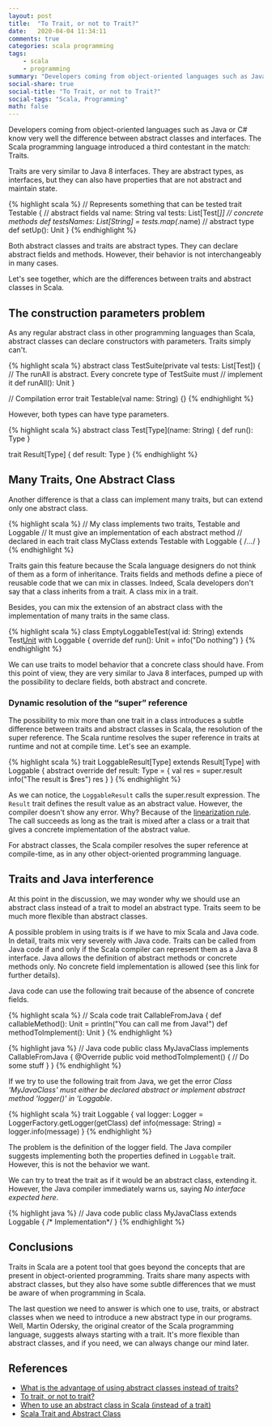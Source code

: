 ```yaml
---
layout: post
title:  "To Trait, or not to Trait?"
date:   2020-04-04 11:34:11
comments: true
categories: scala programming
tags:
    - scala
    - programming
summary: "Developers coming from object-oriented languages such as Java or C# know very well the difference between abstract classes and interfaces. The Scala programming language introduced a third contestant in the match: Traits."
social-share: true
social-title: "To Trait, or not to Trait?"
social-tags: "Scala, Programming"
math: false
---
```


Developers coming from object-oriented languages such as Java or C# know very well the difference between abstract classes and interfaces. The Scala programming language introduced a third contestant in the match: Traits.

Traits are very similar to Java 8 interfaces. They are abstract types, as interfaces, but they can also have properties that are not abstract and maintain state.

{% highlight scala %}
// Represents something that can be tested
trait Testable {
  // abstract fields
  val name: String
  val tests: List[Test[_]]
  // concrete methods
  def testsNames: List[String] = tests.map(_.name)
  // abstract type
  def setUp(): Unit
}
{% endhighlight %}

Both abstract classes and traits are abstract types. They can declare abstract fields and methods. However, their behavior is not interchangeably in many cases.

Let's see together, which are the differences between traits and abstract classes in Scala.

## The construction parameters problem

As any regular abstract class in other programming languages than Scala, abstract classes can declare constructors with parameters. Traits simply can't.

{% highlight scala %}
abstract class TestSuite(private val tests: List[Test]) {
  // The runAll is abstract. Every concrete type of TestSuite must
  // implement it
  def runAll(): Unit
}

// Compilation error
trait Testable(val name: String) {}
{% endhighlight %}

However, both types can have type parameters.

{% highlight scala %}
abstract class Test[Type](name: String) {
  def run(): Type
}

trait Result[Type] {
  def result: Type
}
{% endhighlight %}

## Many Traits, One Abstract Class

Another difference is that a class can implement many traits, but can extend only one abstract class.

{% highlight scala %}
// My class implements two traits, Testable and Loggable
// It must give an implementation of each abstract method
// declared in each trait
class MyClass extends Testable with Loggable { /*...*/ }
{% endhighlight %}

Traits gain this feature because the Scala language designers do not think of them as a form of inheritance. Traits fields and methods define a piece of reusable code that we can mix in classes. Indeed, Scala developers don't say that a class inherits from a trait. A class mix in a trait.

Besides, you can mix the extension of an abstract class with the implementation of many traits in the same class.

{% highlight scala %}
class EmptyLoggableTest(val id: String) extends Test[Unit](id) with Loggable {
  override def run(): Unit = info("Do nothing")
}
{% endhighlight %}


We can use traits to model behavior that a concrete class should have. From this point of view, they are very similar to Java 8 interfaces, pumped up with the possibility to declare fields, both abstract and concrete.

### Dynamic resolution of the “super” reference

The possibility to mix more than one trait in a class introduces a subtle difference between traits and abstract classes in Scala, the resolution of the super reference. The Scala runtime resolves the super reference in traits at runtime and not at compile time. Let's see an example.

{% highlight scala %}
trait LoggableResult[Type] extends Result[Type] with Loggable {
 abstract override def result: Type = {
   val res = super.result
   info("The result is $res")
   res
 }
}
{% endhighlight %}

As we can notice, the `LoggableResult` calls the super.result expression. The `Result` trait defines the result value as an abstract value. However, the compiler doesn't show any error. Why? Because of the [linearization rule](https://www.artima.com/pins1ed/traits.html#12.5). The call succeeds as long as the trait is mixed after a class or a trait that gives a concrete implementation of the abstract value.

For abstract classes, the Scala compiler resolves the super reference at compile-time, as in any other object-oriented programming language. 

## Traits and Java interference

At this point in the discussion, we may wonder why we should use an abstract class instead of a trait to model an abstract type. Traits seem to be much more flexible than abstract classes.

A possible problem in using traits is if we have to mix Scala and Java code. In detail, traits mix very severely with Java code. Traits can be called from Java code if and only if the Scala compiler can represent them as a Java 8 interface. Java allows the definition of abstract methods or concrete methods only. No concrete field implementation is allowed (see this link for further details).

Java code can use the following trait because of the absence of concrete fields.

{% highlight scala %}
// Scala code
trait CallableFromJava {
  def callableMethod(): Unit = println("You can call me from Java!")
  def methodToImplement(): Unit
}
{% endhighlight %}

{% highlight java %}
// Java code
public class MyJavaClass implements CallableFromJava {
    @Override
    public void methodToImplement() {
        // Do some stuff
    }
}
{% endhighlight %}

If we try to use the following trait from Java, we get the error _Class 'MyJavaClass' must either be declared abstract or implement abstract method 'logger()' in 'Loggable_.

{% highlight scala %}
trait Loggable {
  val logger: Logger = LoggerFactory.getLogger(getClass)
  def info(message: String) = logger.info(message)
}
{% endhighlight %}

The problem is the definition of the logger field. The Java compiler suggests implementing both the properties defined in `Loggable` trait. However, this is not the behavior we want.

We can try to treat the trait as if it would be an abstract class, extending it. However, the Java compiler immediately warns us, saying _No interface expected here_.

{% highlight java %}
// Java code
public class MyJavaClass extends Loggable { /* Implementation*/ }
{% endhighlight %}

## Conclusions

Traits in Scala are a potent tool that goes beyond the concepts that are present in object-oriented programming. Traits share many aspects with abstract classes, but they also have some subtle differences that we must be aware of when programming in Scala.

The last question we need to answer is which one to use, traits, or abstract classes when we need to introduce a new abstract type in our programs. Well, Martin Odersky, the original creator of the Scala programming language, suggests always starting with a trait. It's more flexible than abstract classes, and if you need, we can always change our mind later.

## References

- [What is the advantage of using abstract classes instead of traits?](https://stackoverflow.com/questions/1991042/what-is-the-advantage-of-using-abstract-classes-instead-of-traits)
- [To trait, or not to trait?](https://www.artima.com/pins1ed/traits.html#12.7)
- [When to use an abstract class in Scala (instead of a trait)](https://alvinalexander.com/scala/when-to-use-abstract-class-trait-in-scala/)
- [Scala Trait and Abstract Class](https://commitlogs.com/2016/10/01/scala-trait-and-abstract-class/)
